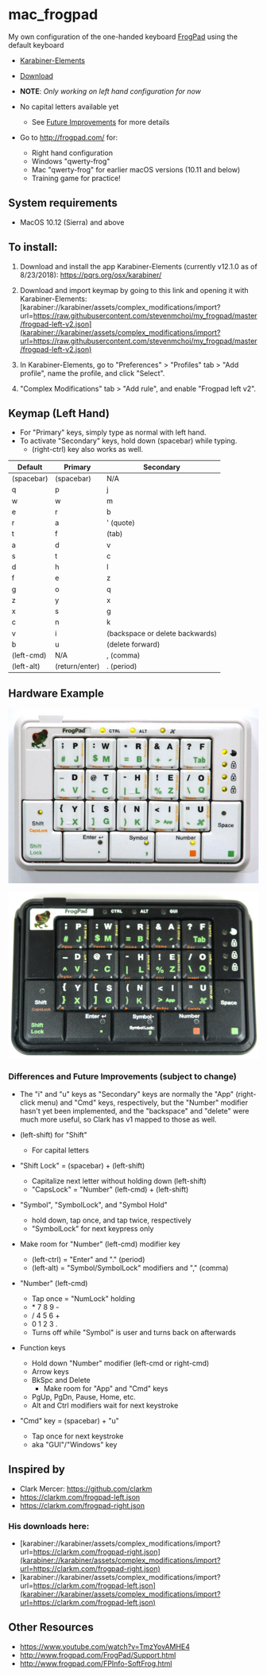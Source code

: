 # mac_frogpad

My own configuration of the one-handed keyboard [FrogPad](http://frogpad.com/) using the default keyboard

- [Karabiner-Elements](https://pqrs.org/osx/karabiner/files/Karabiner-Elements-12.1.0.dmg)
- [Download](karabiner://karabiner/assets/complex_modifications/import?url=https://raw.githubusercontent.com/stevenmchoi/my_frogpad/master/frogpad-left-v2.json)

- **NOTE**: _Only working on left hand configuration for now_

- No capital letters available yet

  - See [Future Improvements](#differences-and-future-improvements) for more details

- Go to http://frogpad.com/ for:

  - Right hand configuration
  - Windows "qwerty-frog"
  - Mac "qwerty-frog" for earlier macOS versions (10.11 and below)
  - Training game for practice!

## System requirements

- MacOS 10.12 (Sierra) and above

## To install:

1. Download and install the app Karabiner-Elements (currently v12.1.0 as of 8/23/2018): https://pqrs.org/osx/karabiner/

2. Download and import keymap by going to this link and opening it with Karabiner-Elements: [karabiner://karabiner/assets/complex_modifications/import?url=https://raw.githubusercontent.com/stevenmchoi/my_frogpad/master/frogpad-left-v2.json](karabiner://karabiner/assets/complex_modifications/import?url=https://raw.githubusercontent.com/stevenmchoi/my_frogpad/master/frogpad-left-v2.json)

3. In Karabiner-Elements, go to "Preferences" > "Profiles" tab > "Add profile", name the profile, and click "Select".

4. "Complex Modifications" tab > "Add rule", and enable "Frogpad left v2".

## Keymap (Left Hand)

- For "Primary" keys, simply type as normal with left hand.
- To activate "Secondary" keys, hold down (spacebar) while typing.
  - (right-ctrl) key also works as well.

| Default    | Primary        | Secondary                       |
| ---------- | -------------- | ------------------------------- |
| (spacebar) | (spacebar)     | N/A                             |
| q          | p              | j                               |
| w          | w              | m                               |
| e          | r              | b                               |
| r          | a              | ' (quote)                       |
| t          | f              | (tab)                           |
| a          | d              | v                               |
| s          | t              | c                               |
| d          | h              | l                               |
| f          | e              | z                               |
| g          | o              | q                               |
| z          | y              | x                               |
| x          | s              | g                               |
| c          | n              | k                               |
| v          | i              | (backspace or delete backwards) |
| b          | u              | (delete forward)                |
| (left-cmd) | N/A            | , (comma)                       |
| (left-alt) | (return/enter) | . (period)                      |

## Hardware Example

![alt text](./docs/mac_frogpad.jpg "Mac Frogpad keyboard (left hand)")

![alt text](./docs/windows_Frogpad_keyboard.jpg "Windows Frogpad keyboard (left hand)")

### Differences and Future Improvements (subject to change)

- The "i" and "u" keys as "Secondary" keys are normally the "App" (right-click menu) and "Cmd" keys, respectively, but the "Number" modifier hasn't yet been implemented, and the "backspace" and "delete" were much more useful, so Clark has v1 mapped to those as well.

- (left-shift) for "Shift"

  - For capital letters

- "Shift Lock" = (spacebar) + (left-shift)

  - Capitalize next letter without holding down (left-shift)
  - "CapsLock" = "Number" (left-cmd) + (left-shift)

- "Symbol", "SymbolLock", and "Symbol Hold"

  - hold down, tap once, and tap twice, respectively
  - "SymbolLock" for next keypress only

- Make room for "Number" (left-cmd) modifier key

  - (left-ctrl) = "Enter" and "." (period)
  - (left-alt) = "Symbol/SymbolLock" modifiers and "," (comma)

- "Number" (left-cmd)

  - Tap once = "NumLock" holding
  - \* 7 8 9 -
  - / 4 5 6 +
  - 0 1 2 3 .
  - Turns off while "Symbol" is user and turns back on afterwards

- Function keys

  - Hold down "Number" modifier (left-cmd or right-cmd)
  - Arrow keys
  - BkSpc and Delete
    - Make room for "App" and "Cmd" keys
  - PgUp, PgDn, Pause, Home, etc.
  - Alt and Ctrl modifiers wait for next keystroke

- "Cmd" key = (spacebar) + "u"

  - Tap once for next keystroke
  - aka "GUI"/"Windows" key

## Inspired by

- Clark Mercer: https://github.com/clarkm
- https://clarkm.com/frogpad-left.json
- https://clarkm.com/frogpad-right.json

### His downloads here:

- [karabiner://karabiner/assets/complex_modifications/import?url=https://clarkm.com/frogpad-right.json](karabiner://karabiner/assets/complex_modifications/import?url=https://clarkm.com/frogpad-right.json)
- [karabiner://karabiner/assets/complex_modifications/import?url=https://clarkm.com/frogpad-left.json](karabiner://karabiner/assets/complex_modifications/import?url=https://clarkm.com/frogpad-left.json)

## Other Resources

- https://www.youtube.com/watch?v=TmzYovAMHE4
- http://www.frogpad.com/FrogPad/Support.html
- http://www.frogpad.com/FPInfo-SoftFrog.html

